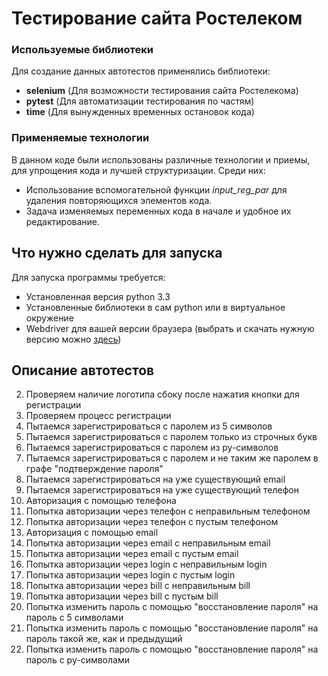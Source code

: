 ﻿# Тестирование сайта Ростелеком

### Используемые библиотеки
Для создание данных автотестов применялись библиотеки: 
 - **selenium** (Для возможности тестирования сайта Ростелекома)
 - **pytest** (Для автоматизации тестирования по частям)
 - **time** (Для вынужденных временных остановок кода)
 
### Применяемые технологии
В данном коде были использованы различные технологии и приемы, для упрощения кода и лучшей структуризации.
Среди них:
 - Использование вспомогательной функции *input_reg_par* для удаления повторяющихся элементов кода.
 - Задача изменяемых переменных кода в начале и удобное их редактирование.

## Что нужно сделать для запуска
Для запуска программы требуется:

 - Установленная версия python 3.3 
 - Установленные библиотеки в сам python или в виртуальное окружение
 - Webdriver для вашей версии браузера (выбрать и скачать нужную версию можно [здесь](https://chromedriver.chromium.org/downloads))

## Описание автотестов 
 2. Проверяем наличие логотипа сбоку после нажатия кнопки для регистрации
 3. Проверяем процесс регистрации
 4. Пытаемся зарегистрироваться с паролем из 5 символов
 5. Пытаемся зарегистрироваться с паролем только из строчных букв
 6. Пытаемся зарегистрироваться с паролем из ру-символов
 7. Пытаемся зарегистрироваться с паролем и не таким же паролем в графе "подтверждение пароля"
 8. Пытаемся зарегистрироваться на уже существующий email
 9. Пытаемся зарегистрироваться на уже существующий телефон
 10. Авторизация с помощью телефона
 11. Попытка авторизации через телефон с неправильным телефоном
 12. Попытка авторизации через телефон с пустым телефоном
 13. Авторизация с помощью email
 14. Попытка авторизации через email с неправильным email
 15. Попытка авторизации через email с пустым email
 16. Попытка авторизации через login с неправильным login
 17. Попытка авторизации через login с пустым login
 18. Попытка авторизации через bill с неправильным bill
 19. Попытка авторизации через bill с пустым bill
 20. Попытка изменить пароль с помощью "восстановление пароля" на пароль с 5 символами
 21. Попытка изменить пароль с помощью "восстановление пароля" на пароль такой же, как и предыдущий
 22. Попытка изменить пароль с помощью "восстановление пароля" на пароль с ру-символами
